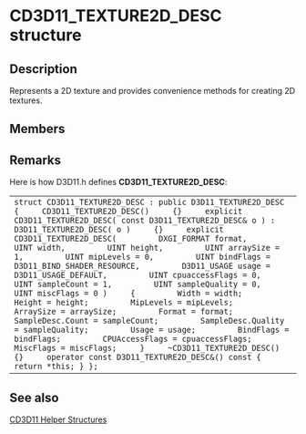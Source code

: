 # CD3D11_TEXTURE2D_DESC structure

## Description

Represents a 2D texture and provides convenience methods for creating 2D textures.

## Members

## Remarks

Here is how D3D11.h defines **CD3D11_TEXTURE2D_DESC**:

|  |
| --- |
| ``` struct CD3D11_TEXTURE2D_DESC : public D3D11_TEXTURE2D_DESC {     CD3D11_TEXTURE2D_DESC()     {}     explicit CD3D11_TEXTURE2D_DESC( const D3D11_TEXTURE2D_DESC& o ) :         D3D11_TEXTURE2D_DESC( o )     {}     explicit CD3D11_TEXTURE2D_DESC(         DXGI_FORMAT format,         UINT width,         UINT height,         UINT arraySize = 1,         UINT mipLevels = 0,         UINT bindFlags = D3D11_BIND_SHADER_RESOURCE,         D3D11_USAGE usage = D3D11_USAGE_DEFAULT,         UINT cpuaccessFlags = 0,         UINT sampleCount = 1,         UINT sampleQuality = 0,         UINT miscFlags = 0 )     {         Width = width;         Height = height;         MipLevels = mipLevels;         ArraySize = arraySize;         Format = format;         SampleDesc.Count = sampleCount;         SampleDesc.Quality = sampleQuality;         Usage = usage;         BindFlags = bindFlags;         CPUAccessFlags = cpuaccessFlags;         MiscFlags = miscFlags;     }     ~CD3D11_TEXTURE2D_DESC() {}     operator const D3D11_TEXTURE2D_DESC&() const { return *this; } }; ``` |

## See also

[CD3D11 Helper Structures](https://learn.microsoft.com/windows/desktop/direct3d11/cd3d11-helper-classes)